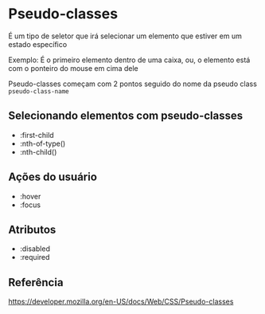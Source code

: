 # Pseudo-classes

É um tipo de seletor que irá selecionar um elemento que estiver em um estado específico

Exemplo: É o primeiro elemento dentro de uma caixa, ou, o elemento está com o ponteiro do mouse em cima dele

Pseudo-classes começam com 2 pontos seguido do nome da pseudo class `pseudo-class-name`

## Selecionando elementos com pseudo-classes

- :first-child
- :nth-of-type()
- :nth-child()

## Ações do usuário

- :hover
- :focus

## Atributos

- :disabled
- :required

## Referência

https://developer.mozilla.org/en-US/docs/Web/CSS/Pseudo-classes
